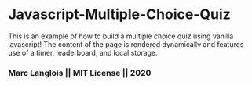 # Javascript-Multiple-Choice-Quiz

This is an example of how to build a multiple choice quiz using vanilla javascript!
The content of the page is rendered dynamically and features use of a timer, leaderboard, and local storage.


### Marc Langlois || MIT License || 2020
